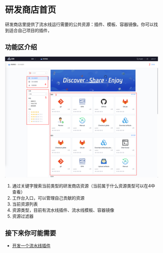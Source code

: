 # 研发商店首页
研发商店里提供了流水线运行需要的公共资源：插件、模板、容器镜像。你可以找到适合自己项目的插件，

## 功能区介绍
![png](../../assets/service_store_home.png)
1. 通过关键字搜索当前类型的研发商店资源（当前属于什么资源类型可以在4中查看）
2. 工作台入口，可以管理自己贡献的资源
3. 当前资源列表
4. 资源类型，目前有流水线插件、流水线模板、容器镜像
5. 资源过滤器

## 接下来你可能需要
* [开发一个流水线插件](start-new-task.md)